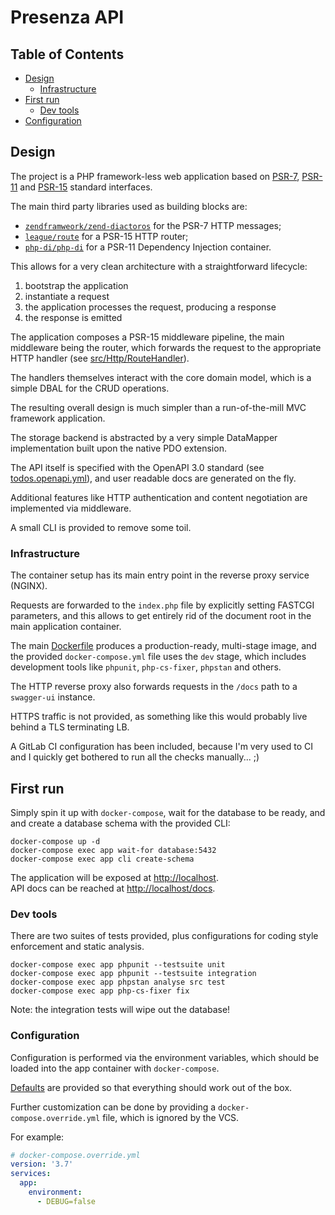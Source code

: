 # Presenza API

## Table of Contents

- [Design](#design)
  - [Infrastructure](#infrastructure)
- [First run](#first-run)
  - [Dev tools](#dev-tools)
- [Configuration](#configuration)

## Design

The project is a PHP framework-less web application based on [PSR-7](https://www.php-fig.org/psr/psr-7/), [PSR-11](https://www.php-fig.org/psr/psr-11/) and [PSR-15](https://www.php-fig.org/psr/psr-15/) standard interfaces.

The main third party libraries used as building blocks are:
- [`zendframweork/zend-diactoros`](https://github.com/zendframework/zend-diactoros) for the PSR-7 HTTP messages;
- [`league/route`](https://github.com/thephpleague/route) for a PSR-15 HTTP router;
- [`php-di/php-di`](https://github.com/PHP-DI/PHP-DI) for a PSR-11 Dependency Injection container.

This allows for a very clean architecture with a straightforward lifecycle:
1. bootstrap the application
2. instantiate a request
3. the application processes the request, producing a response
4. the response is emitted

The application composes a PSR-15 middleware pipeline, the main middleware being the router, which forwards the request to the appropriate HTTP handler (see [src/Http/RouteHandler](src/Http/RouteHandler)).

The handlers themselves interact with the core domain model, which is a simple DBAL for the CRUD operations.

The resulting overall design is much simpler than a run-of-the-mill MVC framework application.

The storage backend is abstracted by a very simple DataMapper implementation built upon the native PDO extension.

The API itself is specified with the OpenAPI 3.0 standard (see [todos.openapi.yml](docs/todos.openapi.yml)), and user readable docs are generated on the fly.

Additional features like HTTP authentication and content negotiation are implemented via middleware.

A small CLI is provided to remove some toil.

### Infrastructure

The container setup has its main entry point in the reverse proxy service (NGINX).

Requests are forwarded to the `index.php` file by explicitly setting FASTCGI parameters, and this allows to get entirely rid of the document root in the main application container.

The main [Dockerfile](Dockerfile) produces a production-ready, multi-stage image, and the provided `docker-compose.yml` file uses the `dev` stage, which includes development tools like `phpunit`, `php-cs-fixer`, `phpstan` and others.

The HTTP reverse proxy also forwards requests in the `/docs` path to a `swagger-ui` instance. 

HTTPS traffic is not provided, as something like this would probably live behind a TLS terminating LB.

A GitLab CI configuration has been included, because I'm very used to CI and I quickly get bothered to run all the checks manually... ;)


## First run

Simply spin it up with `docker-compose`, wait for the database to be ready, and and create a database schema with the provided CLI:

```
docker-compose up -d
docker-compose exec app wait-for database:5432
docker-compose exec app cli create-schema
```

The application will be exposed at [http://localhost](http://localhost).  
API docs can be reached at [http://localhost/docs](http://localhost/docs).

### Dev tools

There are two suites of tests provided, plus configurations for coding style enforcement and static analysis.

```
docker-compose exec app phpunit --testsuite unit
docker-compose exec app phpunit --testsuite integration
docker-compose exec app phpstan analyse src test
docker-compose exec app php-cs-fixer fix
```

Note: the integration tests will wipe out the database!

### Configuration

Configuration is performed via the environment variables, which should be loaded into the app container with `docker-compose`.

[Defaults](.env.example) are provided so that everything should work out of the box.

Further customization can be done by providing a `docker-compose.override.yml` file, which is ignored by the VCS.

For example:
```yaml
# docker-compose.override.yml
version: '3.7'
services:
  app:
    environment:
      - DEBUG=false
```
